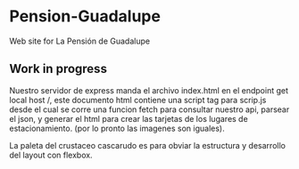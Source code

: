 # Pension-Guadalupe
Web site for La Pensión de Guadalupe
## Work in progress

Nuestro servidor de express manda el archivo index.html en el endpoint get local host /,
este documento html contiene una script tag para scrip.js desde el cual se corre una 
funcion fetch para consultar nuestro api, parsear el json, y generar el html para crear 
las tarjetas de los lugares de estacionamiento. (por lo pronto las imagenes son iguales).


La paleta del crustaceo cascarudo es para obviar la estructura y desarrollo del layout con flexbox.